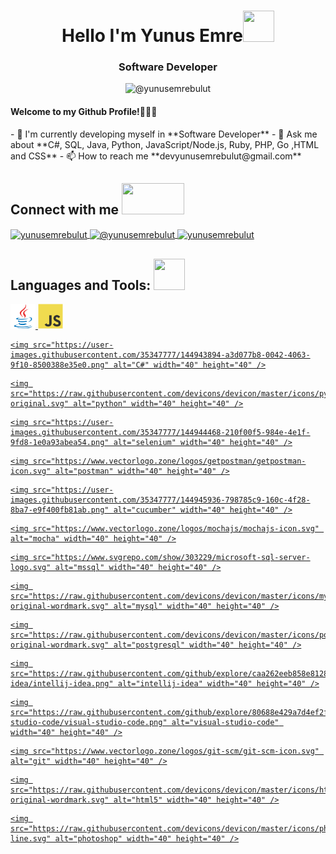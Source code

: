 <h1 align="center"> Hello I'm Yunus Emre<img src="https://raw.githubusercontent.com/MartinHeinz/MartinHeinz/master/wave.gif" width="50" height="50"> </h1>
<h3 align="center">Software Developer</h3>
<p align="center">
  <img src="https://i.giphy.com/media/qgQUggAC3Pfv687qPC/giphy.webp" alt="@yunusemrebulut" height="350" width="500" />
</p>
<h4 align="left">Welcome to my Github Profile!🙋🏽‍♀️ </h4>
- 🌱 I'm currently developing myself in **Software Developer**
- 💬 Ask me about **C#, SQL, Java, Python, JavaScript/Node.js, Ruby, PHP, Go ,HTML and CSS**
- 📫 How to reach me **devyunusemrebulut@gmail.com**
<h2> Connect with me <img src='https://raw.githubusercontent.com/ShahriarShafin/ShahriarShafin/main/Assets/handshake.gif' width="100" height="50"> </h2>
<p align="left">
  <a href="https://linkedin.com/in/devyunusemrebulut" target="blank">
    <img align="center" src="https://raw.githubusercontent.com/rahuldkjain/github-profile-readme-generator/master/src/images/icons/Social/linked-in-alt.svg" alt="yunusemrebulut" height="30" width="40" />
  </a>
  <a href="https://medium.com/@devyunusemrebulut" target="blank">
    <img align="center" src="https://raw.githubusercontent.com/rahuldkjain/github-profile-readme-generator/master/src/images/icons/Social/medium.svg" alt="@yunusemrebulut" height="30" width="40" />
  </a>
  <a href="https://www.instagram.com/aka.yeb?igsh=eHEzY3VrZnRya3ox&utm_source=qr" target="blank">
    <img align="center" src="https://raw.githubusercontent.com/rahuldkjain/github-profile-readme-generator/master/src/images/icons/Social/instagram.svg" alt="yunusemrebulut" height="30" width="40" />
  </a>
</p>
<h2> Languages and Tools: <img src="https://media2.giphy.com/media/QssGEmpkyEOhBCb7e1/giphy.gif?cid=ecf05e47a0n3gi1bfqntqmob8g9aid1oyj2wr3ds3mg700bl&rid=giphy.gif" width="50" height="50"> </h2>
<p align="left">
  <a href="https://www.java.com" target="_blank" rel="noreferrer">
    <img src="https://raw.githubusercontent.com/devicons/devicon/master/icons/java/java-original.svg" alt="java" width="40" height="40" />
  </a>
  <a href="https://developer.mozilla.org/en-US/docs/Web/JavaScript" target="_blank" rel="noreferrer">
    <img src="https://raw.githubusercontent.com/devicons/devicon/master/icons/javascript/javascript-original.svg" alt="javascript" width="40" height="40" />
  </a>
  <a href="https://docs.microsoft.com/tr-tr/dotnet/csharp/" target="_blank" rel="noreferrer">

    <img src="https://user-images.githubusercontent.com/35347777/144943894-a3d077b8-0042-4063-9f10-8500388e35e0.png" alt="C#" width="40" height="40" />

  </a>

  <a href="https://www.python.org" target="_blank" rel="noreferrer">

    <img src="https://raw.githubusercontent.com/devicons/devicon/master/icons/python/python-original.svg" alt="python" width="40" height="40" />

  </a>

  <a href="https://www.selenium.dev" target="_blank" rel="noreferrer">

    <img src="https://user-images.githubusercontent.com/35347777/144944468-210f00f5-984e-4e1f-9fd8-1e0a93abea54.png" alt="selenium" width="40" height="40" />

  </a>

  <a href="https://postman.com" target="_blank" rel="noreferrer">

    <img src="https://www.vectorlogo.zone/logos/getpostman/getpostman-icon.svg" alt="postman" width="40" height="40" />

  </a>

  <a href="https://cucumber.io/" target="_blank" rel="noreferrer">

    <img src="https://user-images.githubusercontent.com/35347777/144945936-798785c9-160c-4f28-8ba7-e9f400fb81ab.png" alt="cucumber" width="40" height="40" />

  </a>

  <a href="https://mochajs.org" target="_blank" rel="noreferrer">

    <img src="https://www.vectorlogo.zone/logos/mochajs/mochajs-icon.svg" alt="mocha" width="40" height="40" />

  </a>

  <a href="https://www.microsoft.com/en-us/sql-server" target="_blank" rel="noreferrer">

    <img src="https://www.svgrepo.com/show/303229/microsoft-sql-server-logo.svg" alt="mssql" width="40" height="40" />

  </a>

  <a href="https://www.mysql.com/" target="_blank" rel="noreferrer">

    <img src="https://raw.githubusercontent.com/devicons/devicon/master/icons/mysql/mysql-original-wordmark.svg" alt="mysql" width="40" height="40" />

  </a>

  <a href="https://www.postgresql.org" target="_blank" rel="noreferrer">

    <img src="https://raw.githubusercontent.com/devicons/devicon/master/icons/postgresql/postgresql-original-wordmark.svg" alt="postgresql" width="40" height="40" />

  </a>

  <a href="https://www.jetbrains.com/idea/" target="_blank" rel="noreferrer">

    <img src="https://raw.githubusercontent.com/github/explore/caa262eeb858e81282d6f651d6eef1f8730b54ba/topics/intellij-idea/intellij-idea.png" alt="intellij-idea" width="40" height="40" />

  </a>

  <a href="https://code.visualstudio.com/" target="_blank" rel="noreferrer">

    <img src="https://raw.githubusercontent.com/github/explore/80688e429a7d4ef2fca1e82350fe8e3517d3494d/topics/visual-studio-code/visual-studio-code.png" alt="visual-studio-code" width="40" height="40" />

  </a>

  <a href="https://git-scm.com/" target="_blank" rel="noreferrer">

    <img src="https://www.vectorlogo.zone/logos/git-scm/git-scm-icon.svg" alt="git" width="40" height="40" />

  </a>

  <a href="https://www.w3.org/html/" target="_blank" rel="noreferrer">

    <img src="https://raw.githubusercontent.com/devicons/devicon/master/icons/html5/html5-original-wordmark.svg" alt="html5" width="40" height="40" />

  </a>

  <a href="https://www.photoshop.com/en" target="_blank" rel="noreferrer">

    <img src="https://raw.githubusercontent.com/devicons/devicon/master/icons/photoshop/photoshop-line.svg" alt="photoshop" width="40" height="40" />

  </a>

</p>

